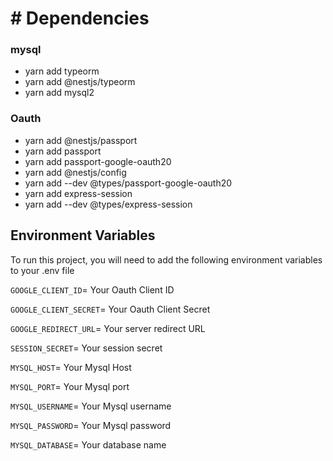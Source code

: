 # # Dependencies

### mysql

- yarn add typeorm
- yarn add @nestjs/typeorm
- yarn add mysql2

### Oauth

- yarn add @nestjs/passport
- yarn add passport
- yarn add passport-google-oauth20
- yarn add @nestjs/config
- yarn add --dev @types/passport-google-oauth20
- yarn add express-session
- yarn add --dev @types/express-session

## Environment Variables

To run this project, you will need to add the following environment variables to your .env file

`GOOGLE_CLIENT_ID`= Your Oauth Client ID

`GOOGLE_CLIENT_SECRET`= Your Oauth Client Secret

`GOOGLE_REDIRECT_URL`= Your server redirect URL

`SESSION_SECRET`= Your session secret

`MYSQL_HOST`= Your Mysql Host

`MYSQL_PORT`= Your Mysql port

`MYSQL_USERNAME`= Your Mysql username

`MYSQL_PASSWORD`= Your Mysql password

`MYSQL_DATABASE`= Your database name
